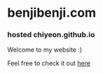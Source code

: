 # benjibenji.com
### hosted chiyeon.github.io

Welcome to my website :)

Feel free to check it out [here](https://www.benjibenji.com)
